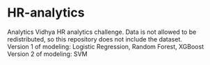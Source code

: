 # HR-analytics
Analytics Vidhya HR analytics challenge. Data is not allowed to be redistributed, so this repository does not include the dataset. <br>
Version 1 of modeling: Logistic Regression, Random Forest, XGBoost <br>
Version 2 of modeling: SVM
